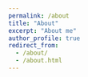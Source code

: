 ```yaml
---
permalink: /about
title: "About"
excerpt: "About me"
author_profile: true
redirect_from:
  - /about/
  - /about.html
---
```

